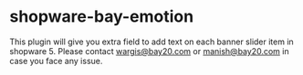 # shopware-bay-emotion

This plugin will give you extra field to add text on each banner slider item in shopware 5.
Please contact wargis@bay20.com or manish@bay20.com in case you face any issue.

